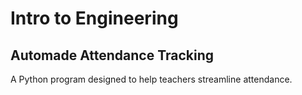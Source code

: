 # Intro to Engineering
## Automade Attendance Tracking

A Python program designed to help teachers streamline attendance.
